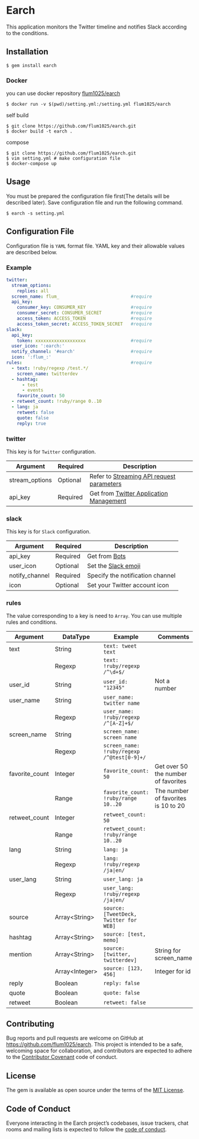 # Earch

This application monitors the Twitter timeline and notifies Slack according to the conditions.

## Installation

    $ gem install earch

### Docker

you can use docker repository [flum1025/earch](https://hub.docker.com/r/flum1025/earch)

    $ docker run -v $(pwd)/setting.yml:/setting.yml flum1025/earch

self build

    $ git clone https://github.com/flum1025/earch.git
    $ docker build -t earch .

compose

    $ git clone https://github.com/flum1025/earch.git
    $ vim setting.yml # make configuration file
    $ docker-compose up

## Usage

You must be prepared the configuration file first(The details will be described later). Save configuration file and run the following command.

    $ earch -s setting.yml

## Configuration File

Configuration file is `YAML` format file. YAML key and their allowable values are described below.

### Example

```yaml
twitter:
  stream_options:
    replies: all
  screen_name: flum_                           #require
  api_key:
    consumer_key: CONSUMER_KEY                 #require
    consumer_secret: CONSUMER_SECRET           #require
    access_token: ACCESS_TOKEN                 #require
    access_token_secret: ACCESS_TOKEN_SECRET   #require
slack:
  api_key:
    token: xxxxxxxxxxxxxxxxxxx                 #require
  user_icon: ':earch:'
  notify_channel: '#earch'                     #require
  icon: ':flum_:'
rules:                                         #require
  - text: !ruby/regexp /test.*/
    screen_name: twitterdev
  - hashtag:
      - test
      - events
    favorite_count: 50
  - retweet_count: !ruby/range 0..10
  - lang: ja
    retweet: false
    quote: false
    reply: true
```

### twitter

This key is for `Twitter` configuration.

Argument|Required|Description
---|---|---
stream_options|Optional|Refer to [Streaming API request parameters](https://dev.twitter.com/streaming/overview/request-parameters)
api_key|Required|Get from [Twitter Application Management](https://apps.twitter.com/)

### slack

This key is for `Slack` configuration.

Argument|Required|Description
---|---|---
api_key|Required|Get from [Bots](https://your-team.slack.com/apps/manage/custom-integrations)
user_icon|Optional|Set the [Slack emoji](https://flum1025.slack.com/customize/emoji)
notify_channel|Required|Specify the notification channel
icon|Optional|Set your Twitter account icon

### rules

The value corresponding to a key is need to `Array`. You can use multiple rules and conditions.

Argument|DataType|Example|Comments
---|---|---|---
text|String|`text: tweet text`
||Regexp|`text: !ruby/regexp /^\d+$/`
user_id|String|`user_id: "12345"`|Not a number
user_name|String|`user_name: twitter name`
||Regexp|`user_name: !ruby/regexp /^[A-Z]+$/`
screen_name|String|`screen_name: screen name`
||Regexp|`screen_name: !ruby/regexp /^@test[0-9]+/`
favorite_count|Integer|`favorite_count: 50`|Get over 50 the number of favorites
||Range|`favorite_count: !ruby/range 10..20`|The number of favorites is 10 to 20
retweet_count|Integer|`retweet_count: 50`
||Range|`retweet_count: !ruby/range 10..20`
lang|String|`lang: ja`
||Regexp|`lang: !ruby/regexp /ja\|en/`
user_lang|String|`user_lang: ja`
||Regexp|`user_lang: !ruby/regexp /ja\|en/`
source|Array\<String>|`source: [TweetDeck, Twitter for WEB]`
hashtag|Array\<String>|`source: [test, memo]`|
mention|Array\<String>|`source: [twitter, twitterdev]`|String for screen_name
||Array\<Integer>|`source: [123, 456]`|Integer for id
reply|Boolean|`reply: false`
quote|Boolean|`quote: false`
retweet|Boolean|`retweet: false`


## Contributing

Bug reports and pull requests are welcome on GitHub at https://github.com/flum1025/earch. This project is intended to be a safe, welcoming space for collaboration, and contributors are expected to adhere to the [Contributor Covenant](http://contributor-covenant.org) code of conduct.

## License

The gem is available as open source under the terms of the [MIT License](http://opensource.org/licenses/MIT).

## Code of Conduct

Everyone interacting in the Earch project’s codebases, issue trackers, chat rooms and mailing lists is expected to follow the [code of conduct](https://github.com/flum1025/earch/blob/master/CODE_OF_CONDUCT.md).
